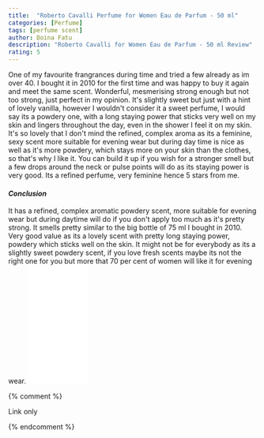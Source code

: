 ```yaml
---
title:  "Roberto Cavalli Perfume for Women Eau de Parfum - 50 ml"
categories: [Perfume]
tags: [perfume scent]
author: Doina Fatu
description: "Roberto Cavalli for Women Eau de Parfum - 50 ml Review"
rating: 5
---
```


One of my favourite frangrances during time and tried a few already as im over 40.
I bought it in 2010 for the first time and was happy to buy it again and meet the same scent.
Wonderful, mesmerising strong enough but not too strong, just perfect in my opinion. 
It's slightly sweet but just with a hint of lovely vanilla, however I wouldn't consider it a sweet perfume,
I would say its a powdery one, with a long staying power that sticks very well on my skin and lingers throughout the day,
even in the shower I feel it on my skin. It's so lovely that I don't mind the refined, complex aroma as its a feminine, 
sexy scent more suitable for evening wear but during day time is nice as well as it's more powdery, which stays more 
on your skin than the clothes, so that's why I like it. You can build it up if you wish for a stronger smell 
but a few drops around the neck or pulse points will do as its staying power is very good. 
Its a refined perfume, very feminine hence 5 stars from me.

<h4><em>Conclusion</em></h4>
It has a refined, complex aromatic powdery scent, more suitable for evening wear but during daytime will do 
if you don't apply too much as it's pretty strong. It smells pretty similar to the big bottle of 75 ml I bought in 2010.
Very good value as its a lovely scent with pretty long staying power, powdery which sticks well on the skin.
It might not be for everybody as its a slightly sweet powdery scent, if you love fresh scents maybe its not the right one 
for you but more that 70 per cent of women will like it for evening wear.

<iframe style="width:120px;height:240px;" marginwidth="0" marginheight="0" scrolling="no" frameborder="0" src="//ws-eu.amazon-adsystem.com/widgets/q?ServiceVersion=20070822&OneJS=1&Operation=GetAdHtml&MarketPlace=GB&source=ac&ref=tf_til&ad_type=product_link&tracking_id={{site.affid}}&marketplace=amazon&region=GB&placement=B006MPZPVQ&asins=B006MPZPVQ&linkId=6372df9e8b00eba4d25f2082360b16c3&show_border=true&link_opens_in_new_window=false&price_color=333333&title_color=0066c0&bg_color=f2f2f2">
</iframe>

{% comment %}

Link only

{% endcomment %}